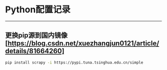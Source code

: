 # Python配置记录
***
## 更换pip源到国内镜像[https://blog.csdn.net/xuezhangjun0121/article/details/81664260]
```sh
pip install scrapy -i https://pypi.tuna.tsinghua.edu.cn/simple
```
